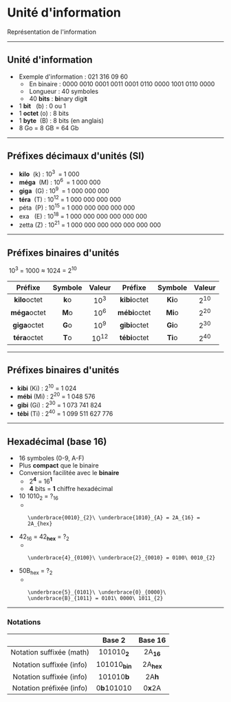 # Unité d'information

Représentation de l'information

---

## Unité d'information

- &shy;<!-- .element: class="fragment" --> Exemple d'information : 021 316 09 60
  - &shy;<!-- .element: class="fragment" --> En binaire : 0000 0010 0001 0011 0001 0110 0000 1001 0110 0000
  - &shy;<!-- .element: class="fragment" --> Longueur : 40 symboles
  - &shy;<!-- .element: class="fragment" --> 40 **bits** : **bi**nary digi**t**
- &shy;<!-- .element: class="fragment" --> 1 **bit** &nbsp;&nbsp;(b) : 0 ou 1
- &shy;<!-- .element: class="fragment" --> 1 **octet** (o) : 8 bits
- &shy;<!-- .element: class="fragment" --> 1 **byte** &nbsp;(B) : 8 bits (en anglais)
- &shy;<!-- .element: class="fragment" --> 8 Go = 8 GB = 64 Gb

---

## Préfixes décimaux d'unités (SI)

- &shy;<!-- .element: class="fragment" --> **kilo** &nbsp;(k) : 10<sup>3&nbsp;</sup> = 1 000
- &shy;<!-- .element: class="fragment" --> **méga** &nbsp;(M) : 10<sup>6&nbsp;</sup> = 1 000 000
- &shy;<!-- .element: class="fragment" --> **giga** &nbsp;(G) : 10<sup>9&nbsp;</sup> = 1 000 000 000
- &shy;<!-- .element: class="fragment" --> **téra** &nbsp;(T) : 10<sup>12</sup> = 1 000 000 000 000
- &shy;<!-- .element: class="fragment" --> péta &nbsp;(P) : 10<sup>15</sup> = 1 000 000 000 000 000
- &shy;<!-- .element: class="fragment" --> exa &nbsp;&nbsp;(E) : 10<sup>18</sup> = 1 000 000 000 000 000 000
- &shy;<!-- .element: class="fragment" --> zetta (Z) : 10<sup>21</sup> = 1 000 000 000 000 000 000 000

---

## Préfixes binaires d'unités

&shy;<!-- .element: class="fragment" --> 10<sup>3</sup> = 1000 &approx; 1024 = 2<sup>10</sup>

|    Préfixe    | Symbole |     Valeur      |    Préfixe    | Symbole |     Valeur     |
| :-----------: | :-----: | :-------------: | :-----------: | :-----: | :------------: |
| **kilo**octet | **k**o  | 10<sup>3</sup>  | **kibi**octet | **Ki**o | 2<sup>10</sup> |
| **méga**octet | **M**o  | 10<sup>6</sup>  | **mébi**octet | **Mi**o | 2<sup>20</sup> |
| **giga**octet | **G**o  | 10<sup>9</sup>  | **gibi**octet | **Gi**o | 2<sup>30</sup> |
| **téra**octet | **T**o  | 10<sup>12</sup> | **tébi**octet | **Ti**o | 2<sup>40</sup> |

<!-- .element: class="fragment" -->

---

## Préfixes binaires d'unités

- **kibi** (Ki) : 2<sup>10</sup> = 1 024
- **mébi** (Mi) : 2<sup>20</sup> = 1 048 576
- **gibi** (Gi) : 2<sup>30</sup> = 1 073 741 824
- **tébi** (Ti) : 2<sup>40</sup> = 1 099 511 627 776

---

## Hexadécimal (base 16)

- &shy;<!-- .element: class="fragment" --> 16 symboles (0-9, A-F)
- &shy;<!-- .element: class="fragment" --> Plus **compact** que le binaire
- &shy;<!-- .element: class="fragment" --> Conversion facilitée avec le **binaire**
  - &shy;<!-- .element: class="fragment" --> 2<sup>**4**</sup> = 16<sup>**1**</sup>
  - &shy;<!-- .element: class="fragment" --> **4** bits = **1** chiffre hexadécimal
- &shy;<!-- .element: class="fragment" --> 10 1010<sub>2</sub> = ?<sub>16</sub>
  - &shy;<!-- .element: class="fragment" -->
    ```katex
    \underbrace{0010}_{2}\ \underbrace{1010}_{A} = 2A_{16} = 2A_{hex}
    ```
- &shy;<!-- .element: class="fragment" --> 42<sub>16</sub> = 42<sub>**hex**</sub> = ?<sub>2</sub>
  - &shy;<!-- .element: class="fragment" -->
    ```katex
    \underbrace{4}_{0100}\ \underbrace{2}_{0010} = 0100\ 0010_{2}
    ```
- &shy;<!-- .element: class="fragment" --> 50B<sub>hex</sub> = ?<sub>2</sub>
  - &shy;<!-- .element: class="fragment" -->
    ```katex
    \underbrace{5}_{0101}\ \underbrace{0}_{0000}\ \underbrace{B}_{1011} = 0101\ 0000\ 1011_{2}
    ```

---

### Notations

|          &nbsp;          |          Base 2          |       Base 16        |
| :----------------------: | :----------------------: | :------------------: |
| Notation suffixée (math) |  101010<sub>**2**</sub>  | 2A<sub>**16**</sub>  |
| Notation suffixée (info) | 101010<sub>**bin**</sub> | 2A<sub>**hex**</sub> |
| Notation suffixée (info) |       101010**b**        |       2A**h**        |
| Notation préfixée (info) |       0**b**101010       |       0**x**2A       |
